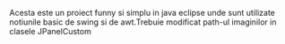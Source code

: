 Acesta este un proiect funny si simplu in java eclipse unde sunt utilizate notiunile basic de swing si de awt.Trebuie modificat path-ul imaginilor in clasele JPanelCustom
